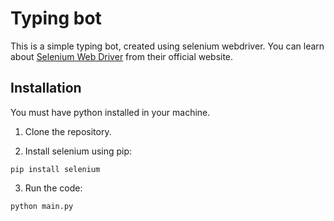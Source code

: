 # Typing bot

This is a simple typing bot, created using selenium webdriver. You can learn about [Selenium Web Driver](https://www.selenium.dev/documentation/webdriver/) from their official website.

## Installation

You must have python installed in your machine.

1. Clone the repository.

2. Install selenium using pip:

```
pip install selenium
```

3. Run the code:

```py
python main.py
```
